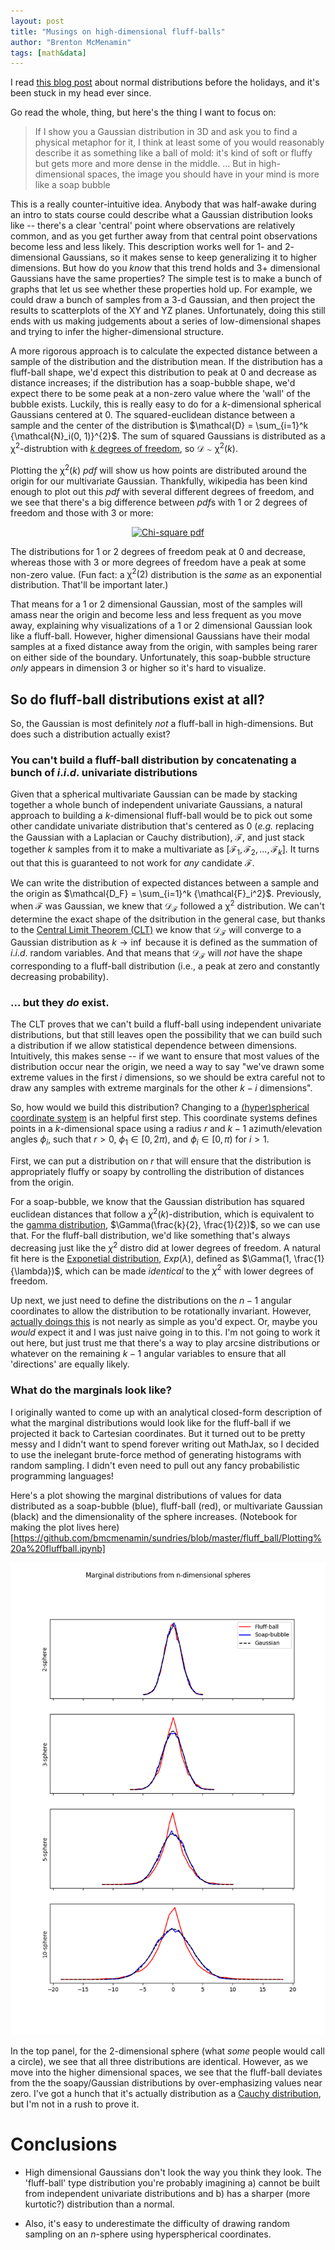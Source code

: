 ```yaml
---
layout: post
title: "Musings on high-dimensional fluff-balls"
author: "Brenton McMenamin"
tags: [math&data]
---
```


I read [this blog post](http://www.inference.vc/high-dimensional-gaussian-distributions-are-soap-bubble/) about normal distributions before the holidays, and it's been stuck in my head ever since.

Go read the whole, thing, but here's the thing I want to focus on:

> If I show you a Gaussian distribution in 3D and ask you to find a physical metaphor for it, I think at least some of you would reasonably describe it as something like a ball of mold: it's kind of soft or fluffy but gets more and more dense in the middle. ... But in high-dimensional spaces, the image you should have in your mind is more like a soap bubble

This is a really counter-intuitive idea. Anybody that was half-awake during an intro to stats course could describe what a Gaussian distribution looks like -- there's a clear 'central' point where observations are relatively common, and as you get further away from that central point observations become less and less likely. This description works well for 1- and 2- dimensional Gaussians, so it makes sense to keep generalizing it to higher dimensions. But how do you *know* that this trend holds and 3+ dimensional Gaussians have the same properties? The simple test is to make a bunch of graphs that let us see whether these properties hold up. For example, we could draw a bunch of samples from a 3-d Gaussian, and then project the results to scatterplots of the XY and YZ planes. Unfortunately, doing this still ends with us making judgements about a series of low-dimensional shapes and trying to infer the higher-dimensional structure.

A more rigorous approach is to calculate the expected distance between a sample of the distribution and the distribution mean. If the distribution has a fluff-ball shape, we'd expect this distribution to peak at 0 and decrease as distance increases; if the distribution has a soap-bubble shape, we'd expect there to be some peak at a non-zero value where the 'wall' of the bubble exists. Luckily, this is really easy to do for a $k$-dimensional spherical Gaussians centered at $0$. The squared-euclidean distance between a sample and the center of the distribution is $\mathcal{D} = \sum_{i=1}^k {\mathcal{N}_i(0, 1)}^{2}$. The sum of squared Gaussians is distributed as a $\mathcal{\chi^2}$-distrubtion with [$k$ degrees of freedom](https://en.wikipedia.org/wiki/Chi-squared_distribution#Definition), so $\mathcal{D} \sim \mathcal{\chi^2}(k)$.

Plotting the $\mathcal{\chi^2}(k)$ $pdf$ will show us how points are distributed around the origin for our multivariate Gaussian. Thankfully, wikipedia has been kind enough to plot out this $pdf$ with several different degrees of freedom, and we see that there's a big difference between $pdf$s with 1 or 2 degrees of freedom and those with 3 or more:

<div style="text-align: center;">
    <a title="By Geek3 (Own work) [GFDL (http://www.gnu.org/copyleft/fdl.html) or CC BY 3.0 (http://creativecommons.org/licenses/by/3.0)], via Wikimedia Commons" href="https://en.wikipedia.org/wiki/Chi-squared_distribution">
        <img width="512" alt="Chi-square pdf" src="https://upload.wikimedia.org/wikipedia/commons/thumb/3/35/Chi-square_pdf.svg/512px-Chi-square_pdf.svg.png"/>
    </a>
</div>

The distributions for 1 or 2 degrees of freedom peak at 0 and decrease, whereas those with 3 or more degrees of freedom have a peak at some non-zero value. (Fun fact: a $\mathcal{\chi^2}(2)$ distribution is the *same* as an exponential distribution. That'll be important later.)

That means for a 1 or 2 dimensional Gaussian, most of the samples will amass near the origin and become less and less frequent as you move away, explaining why visualizations of a 1 or 2 dimensional Gaussian look like a fluff-ball. However, higher dimensional Gaussians have their modal samples at a fixed distance away from the origin, with samples being rarer on either side of the boundary. Unfortunately, this soap-bubble structure *only* appears in dimension 3 or higher so it's hard to visualize.

## So do fluff-ball distributions exist at all?

So, the Gaussian is most definitely *not* a fluff-ball in high-dimensions. But does such a distribution actually exist?

### You can't build a fluff-ball distribution by concatenating a bunch of $i.i.d.$ univariate distributions

Given that a spherical multivariate Gaussian can be made by stacking together a whole bunch of independent univariate Gaussians, a natural approach to building a $k$-dimensional fluff-ball would be to pick out some other candidate univariate distribution that's centered as 0 (*e.g.* replacing the Gaussian with a Laplacian or Cauchy distribution), $\mathcal{F}$, and just stack together $k$ samples from it to make a multivariate as $[\mathcal{F}_1, \mathcal{F}_2, ..., \mathcal{F}_k]$. It turns out that this is guaranteed to not work for *any* candidate $\mathcal{F}$.

We can write the distribution of expected distances between a sample and the origin as $\mathcal{D_F} = \sum_{i=1}^k {\mathcal{F}_i^2}$. Previously, when $\mathcal{F}$ was Gaussian, we knew that $\mathcal{D_F}$ followed a $\mathcal{\chi^2}$ distribution. We can't determine the exact shape of the dsitribution in the general case, but thanks to the [Central Limit Theorem (CLT)](https://en.wikipedia.org/wiki/Central_limit_theorem) we know that $\mathcal{D_F}$ will converge to a Gaussian distribution as $k \to \inf$ because it is defined as the summation of $i.i.d.$ random variables. And that means that $\mathcal{D_F}$ will *not* have the shape corresponding to a fluff-ball distribution (i.e., a peak at zero and constantly decreasing probability).

### ... but they *do* exist.

The CLT proves that we can't build a fluff-ball using independent univariate distributions, but that still leaves open the possibility that we can build such a distribution if we allow statistical dependence between dimensions. Intuitively, this makes sense -- if we want to ensure that most values of the distribution occur near the origin, we need a way to say "we've drawn some extreme values in the first $i$ dimensions, so we should be extra careful not to draw any samples with extreme marginals for the other $k-i$ dimensions".

So, how would we build this distribution? Changing to a [(hyper)spherical coordinate system](https://en.wikipedia.org/wiki/N-sphere#Spherical_coordinates) is an helpful first step. This coordinate systems defines points in a $k$-dimensional space using a radius $r$ and $k-1$ azimuth/elevation angles $\phi_i$, such that $r > 0$, $\phi_1 \in [0, 2\pi)$, and $\phi_i \in [0, \pi)$ for $i > 1$.

First, we can put a distribution on $r$ that will ensure that the distribution is appropriately fluffy or soapy by controlling the distribution of distances from the origin.

For a soap-bubble, we know that the Gaussian distribution has squared euclidean distances that follow a $\chi^2(k)$-distribution, which is equivalent to the [gamma distribution](https://en.wikipedia.org/wiki/Gamma_distribution), $\Gamma(\frac{k}{2}, \frac{1}{2})$, so we can use that. For the fluff-ball distribution, we'd like something that's always decreasing just like the $\chi^2$ distro did at lower degrees of freedom. A natural fit here is the [Exponetial distribution](https://en.wikipedia.org/wiki/Exponential_distribution), $Exp(\lambda)$, defined as $\Gamma(1, \frac{1}{\lambda})$, which can be made *identical* to the $\chi^2$ with lower degrees of freedom.

Up next, we just need to define the distributions on the $n-1$ angular coordinates to allow the distribution to be rotationally invariant. However, [actually doings this](http://mathworld.wolfram.com/HyperspherePointPicking.html) is not nearly as simple as you'd expect. Or, maybe you *would* expect it and I was just naive going in to this. I'm not going to work it out here, but just trust me that there's a way to play arcsine distributions or whatever on the remaining $k-1$ angular variables to ensure that all 'directions' are equally likely.

### What do the marginals look like?

I originally wanted to come up with an analytical closed-form description of what the marginal distributions would look like for the fluff-ball if we projected it back to Cartesian coordinates. But it turned out to be pretty messy and I didn't want to spend forever writing out MathJax, so I decided to use the inelegant brute-force method of generating histograms with random sampling. I didn't even need to pull out any fancy probabilistic programming languages!

Here's a plot showing the marginal distributions of values for data distributed as a soap-bubble (blue), fluff-ball (red), or multivariate Gaussian (black) and the dimensionality of the sphere increases. (Notebook for making the plot lives here)[https://github.com/bmcmenamin/sundries/blob/master/fluff_ball/Plotting%20a%20fluffball.ipynb]

<div style="text-align: center;">
    <a title="Marginal distributions of soap-bubble (blue), fluff-ball (red), or multivatiate Gaussian (black) and the dimensionality of the sphere increases" href="https://github.com/bmcmenamin/sundries/blob/master/fluff_ball/Plotting%20a%20fluffball.ipynb">
        <img width="512" alt="Marginal distributions of spheres" src="/figs/spheres/marginal_distros.png"/>
    </a>
</div>

In the top panel, for the 2-dimensional sphere (what *some* people would call a circle), we see that all three distributions are identical. However, as we move into the higher dimensional spaces, we see that the fluff-ball deviates from the the soapy/Gaussian distributions by over-emphasizing values near zero. I've got a hunch that it's actually distribution as a [Cauchy distribution](https://en.wikipedia.org/wiki/Cauchy_distribution), but I'm not in a rush to prove it.


# Conclusions

* High dimensional Gaussians don't look the way you think they look. The 'fluff-ball' type distribution you're probably imagining a) cannot be built from independent univariate distributions and b) has a sharper (more kurtotic?) distribution than a normal.

* Also, it's easy to underestimate the difficulty of drawing random sampling on an $n$-sphere using hyperspherical coordinates.
